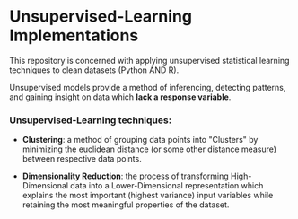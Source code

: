 # Unsupervised-Learning Implementations
This repository is concerned with applying unsupervised statistical learning techniques to clean datasets (Python AND R).

Unsupervised models provide a method of inferencing, detecting patterns, and gaining insight on data which **lack a response variable**.

### Unsupervised-Learning techniques:
* **Clustering**: a method of grouping data points into "Clusters" by minimizing the euclidean distance (or some other distance measure) between respective data points.  

* **Dimensionality Reduction**: the process of transforming High-Dimensional data into a Lower-Dimensional representation which explains the most important (highest variance) input variables while retaining the most meaningful properties of the dataset.
